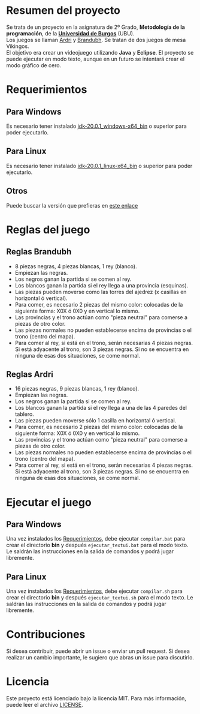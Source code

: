 # Resumen del proyecto

Se trata de un proyecto en la asignatura de 2º Grado, **Metodología de la programación**, de la [**Universidad de Burgos**](https://www.ubu.es/) (UBU).  
Los juegos se llaman [Ardri](https://arcana-artesania.es/producto/ard-ri/) y [Brandubh](https://arcana-artesania.es/producto/brandubh/). Se tratan de dos juegos de mesa Vikingos.  
El objetivo era crear un videojuego utilizando **Java** y **Eclipse**.
El proyecto se puede ejecutar en modo texto, aunque en un futuro se intentará crear el modo gráfico de cero.

# Requerimientos
## Para Windows

Es necesario tener instalado [jdk-20.0.1_windows-x64_bin](https://download.oracle.com/java/20/archive/jdk-20.0.1_windows-x64_bin.exe) o superior para poder ejecutarlo.

## Para Linux

Es necesario tener instalado [jdk-20.0.1_linux-x64_bin](https://download.oracle.com/java/20/archive/jdk-20.0.1_linux-x64_bin.deb) o superior para poder ejecutarlo.

## Otros

Puede buscar la versión que prefieras en [este enlace](https://www.oracle.com/java/technologies/javase/jdk20-archive-downloads.html)

# Reglas del juego
## Reglas Brandubh

- 8 piezas negras, 4 piezas blancas, 1 rey (blanco).
- Empiezan las negras.
- Los negros ganan la partida si se comen al rey.
- Los blancos ganan la partida si el rey llega a una provincia (esquinas).
- Las piezas pueden moverse como las torres del ajedrez (x casillas en horizontal ó vertical).
- Para comer, es necesario 2 piezas del mismo color: colocadas de la siguiente forma: X0X ó 0X0 y en vertical lo mismo.
- Las provincias y el trono actúan como "pieza neutral" para comerse a piezas de otro color.
- Las piezas normales no pueden establecerse encima de provincias o el trono (centro del mapa).
- Para comer al rey, si está en el trono, serán necesarias 4 piezas negras. Si está adyacente al trono, son 3 piezas negras. Si no se encuentra en ninguna de esas dos situaciones, se come normal.

## Reglas Ardri

- 16 piezas negras, 9 piezas blancas, 1 rey (blanco).
- Empiezan las negras.
- Los negros ganan la partida si se comen al rey.
- Los blancos ganan la partida si el rey llega a una de las 4 paredes del tablero.
- Las piezas pueden moverse sólo 1 casilla en horizontal ó vertical.
- Para comer, es necesario 2 piezas del mismo color: colocadas de la siguiente forma: X0X ó 0X0 y en vertical lo mismo.
- Las provincias y el trono actúan como "pieza neutral" para comerse a piezas de otro color.
- Las piezas normales no pueden establecerse encima de provincias o el trono (centro del mapa).
- Para comer al rey, si está en el trono, serán necesarias 4 piezas negras. Si está adyacente al trono, son 3 piezas negras. Si no se encuentra en ninguna de esas dos situaciones, se come normal.

# Ejecutar el juego
## Para Windows

Una vez instalados los [Requerimientos](#requerimientos), debe ejecutar `compilar.bat` para crear el directorio **bin** y después `ejecutar_textui.bat` para el modo texto.
Le saldrán las instrucciones en la salida de comandos y podrá jugar libremente.

## Para Linux

Una vez instalados los [Requerimientos](#requerimientos), debe ejecutar `compilar.sh` para crear el directorio **bin** y después `ejecutar_textui.sh` para el modo texto.
Le saldrán las instrucciones en la salida de comandos y podrá jugar libremente.

# Contribuciones

Si desea contribuir, puede abrir un issue o enviar un pull request. Si desea realizar un cambio importante, le sugiero que abras un issue para discutirlo.

# Licencia

Este proyecto está licenciado bajo la licencia MIT. Para más información, puede leer el archivo [LICENSE](LICENSE).